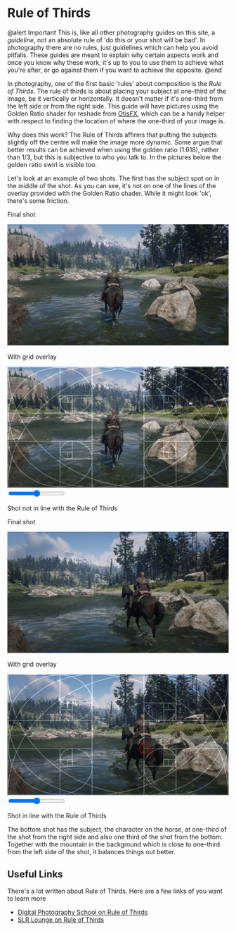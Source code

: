Rule of Thirds
================================

@alert Important
This is, like all other photography guides on this site, a *guideline*, not an absolute rule of 'do this or your shot will be bad'. In photography there
are no rules, just guidelines which can help you avoid pitfalls. These guides are meant to explain why certain aspects work and once you know why these
work, it's up to you to use them to achieve what you're after, or go against them if you want to achieve the opposite. 
@end

In photography, one of the first basic 'rules' about composition is the *Rule of Thirds*. The rule of thirds is about placing your subject at 
one-third of the image, be it vertically or horizontally. It doesn't matter if it's one-third from the left side or from the right side. This guide will have pictures using the Golden Ratio shader for reshade from [OtisFX](https://github.com/FransBouma/OtisFX), which can be a handy helper with respect to finding the location of 
where the one-third of your image is. 

Why does this work? The Rule of Thirds affirms that putting the subjects slightly off the centre will make the image more dynamic. Some argue that better results can be achieved when using the golden ratio (1.618), rather than 1/3, but this is subjective to who you talk to. In the pictures below the golden ratio swirl is visible too. 

Let's look at an example of two shots. The first has the subject spot on in the middle of the shot. As you can see, it's not on one of the lines of the overlay
provided with the Golden Ratio shader. While it might look 'ok', there's some friction. 

<div class="slider container" style="aspect-ratio: 16/9">
  <div class="slider__img slider__img-after">
    <p>Final shot</p>
    <img src="../Images/PhotographyGuides/rot1_1.jpg" />
  </div>
  <div class="slider__img slider__img-before">
    <p>With grid overlay</p>
    <img src="../Images/PhotographyGuides/rot1_2.jpg" />
  </div>
  <input type="range" min="0" max="100" value="50" step="0.01" 
    id="slider" class="slider__input" 
    autocomplete="off" onwheel="this.blur()" 
  />
</div>
<div class="figure"><p>Shot not in line with the Rule of Thirds</p></div>

<div class="slider container" style="aspect-ratio: 16/9">
  <div class="slider__img slider__img-after">
    <p>Final shot</p>
    <img src="../Images/PhotographyGuides/rot2_1.jpg" />
  </div>
  <div class="slider__img slider__img-before">
    <p>With grid overlay</p>
    <img src="../Images/PhotographyGuides/rot2_2.jpg" />
  </div>
  <input type="range" min="0" max="100" value="50" step="0.01" 
    id="slider" class="slider__input" 
    autocomplete="off" onwheel="this.blur()" 
  />
</div>
<div class="figure"><p>Shot in line with the Rule of Thirds</p></div>

The bottom shot has the subject, the character on the horse, at one-third of the shot from the right side and also one third of the shot from the bottom. Together
with the mountain in the background which is close to one-third from the left side of the shot, it balances things out better. 

## Useful Links

There's a lot written about Rule of Thirds. Here are a few links of you want to learn more

- [Digital Photography School on Rule of Thirds](https://digital-photography-school.com/rule-of-thirds/)
- [SLR Lounge on Rule of Thirds](https://www.slrlounge.com/glossary/rule-of-thirds-definition/)
